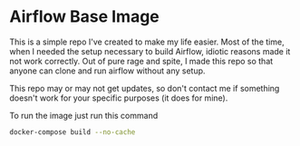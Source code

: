 # Airflow Base Image
This is a simple repo I've created to make my life easier. Most of the time, when I needed the setup necessary to build Airflow, idiotic reasons made it not work correctly.
Out of pure rage and spite, I made this repo so that anyone can clone and run airflow without any setup.

This repo may or may not get updates, so don't contact me if something doesn't work for your specific purposes (it does for mine).

To run the image just run this command
```bash
docker-compose build --no-cache
